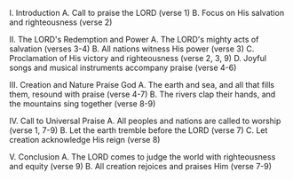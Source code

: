 I. Introduction
   A. Call to praise the LORD (verse 1)
   B. Focus on His salvation and righteousness (verse 2)

II. The LORD's Redemption and Power
   A. The LORD's mighty acts of salvation (verses 3-4)
   B. All nations witness His power (verse 3)
   C. Proclamation of His victory and righteousness (verse 2, 3, 9)
   D. Joyful songs and musical instruments accompany praise (verse 4-6)
   
III. Creation and Nature Praise God
   A. The earth and sea, and all that fills them, resound with praise (verse 4-7)
   B. The rivers clap their hands, and the mountains sing together (verse 8-9)

IV. Call to Universal Praise
   A. All peoples and nations are called to worship (verse 1, 7-9)
   B. Let the earth tremble before the LORD (verse 7)
   C. Let creation acknowledge His reign (verse 8)
   
V. Conclusion
   A. The LORD comes to judge the world with righteousness and equity (verse 9)
   B. All creation rejoices and praises Him (verse 7-9)